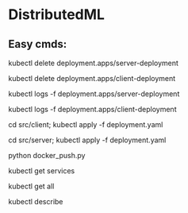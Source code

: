 # DistributedML

## Easy cmds:
kubectl delete deployment.apps/server-deployment

kubectl delete deployment.apps/client-deployment

kubectl logs -f deployment.apps/server-deployment

kubectl logs -f deployment.apps/client-deployment

cd src/client; kubectl apply -f deployment.yaml

cd src/server; kubectl apply -f deployment.yaml

python docker_push.py

kubectl get services

kubectl get all

kubectl describe <pod>